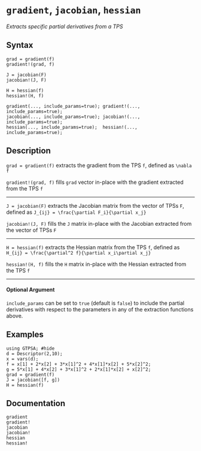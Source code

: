 # `gradient`, `jacobian`, `hessian`
*Extracts specific partial derivatives from a TPS*
## Syntax
```
grad = gradient(f)
gradient!(grad, f)

J = jacobian(F)
jacobian!(J, F)

H = hessian(f)
hessian!(H, f)

gradient(..., include_params=true); gradient!(..., include_params=true);
jacobian(..., include_params=true); jacobian!(..., include_params=true);
hessian(..., include_params=true);  hessian!(..., include_params=true);
```

## Description

`grad = gradient(f)` extracts the gradient from the TPS `f`, defined as ``\nabla f``

`gradient!(grad, f)` fills `grad` vector in-place with the gradient extracted from the TPS `f`

------

`J = jacobian(F)` extracts the Jacobian matrix from the vector of TPSs `F`, defined as ``J_{ij} = \frac{\partial F_i}{\partial x_j}``

`jacobian!(J, F)` fills the `J` matrix in-place with the Jacobian extracted from the vector of TPSs `F`

------

`H = hessian(f)` extracts the Hessian matrix from the TPS `f`, defined as ``H_{ij} = \frac{\partial^2 f}{\partial x_i\partial x_j}``

`hessian!(H, f)` fills the `H` matrix in-place with the Hessian extracted from the TPS `f`

------
#### Optional Argument

`include_params` can be set to `true` (default is `false`) to include the partial derivatives with respect to the parameters in any of the extraction functions above.

## Examples

```@repl
using GTPSA; #hide
d = Descriptor(2,10);
x = vars(d);
f = x[1] + 2*x[2] + 3*x[1]^2 + 4*x[1]*x[2] + 5*x[2]^2;
g = 5*x[1] + 4*x[2] + 3*x[1]^2 + 2*x[1]*x[2] + x[2]^2;
grad = gradient(f)
J = jacobian([f, g])
H = hessian(f)
```

## Documentation
```@docs
gradient
gradient!
jacobian
jacobian!
hessian
hessian!
```